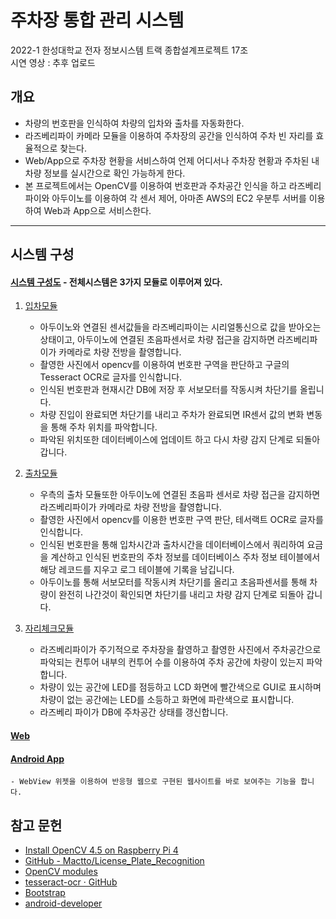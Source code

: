 # 주차장 통합 관리 시스템
2022-1 한성대학교 전자 정보시스템 트랙 종합설계프로젝트 17조  
시연 영상 : 추후 업로드
## 개요
 * 차량의 번호판을 인식하여 차량의 입차와 출차를 자동화한다.
 * 라즈베리파이 카메라 모듈을 이용하여 주차장의 공간을 인식하여 주차 빈 자리를 효율적으로 찾는다.
 * Web/App으로 주차장 현황을 서비스하여 언제 어디서나 주차장 현황과 주차된 내차량 정보를 실시간으로 확인 가능하게 한다.
 * 본 프로젝트에서는 OpenCV를 이용하여 번호판과 주차공간 인식을 하고 라즈베리 파이와 아두이노를 이용하여 각 센서 제어, 아마존 AWS의 EC2 우분투 서버를 이용하여 Web과 App으로 서비스한다.
 * * *
## 시스템 구성
#### [시스템 구성도](https://github.com/pkd98/Integrated-Parking-Lot-Management-System/blob/master/Integrated-Parking-Lot-Management-System/%EC%8B%9C%EC%8A%A4%ED%85%9C%EA%B5%AC%EC%84%B1%EB%8F%84.png) - 전체시스템은 3가지 모듈로 이루어져 있다.
 1. [입차모듈](https://github.com/pkd98/Integrated-Parking-Lot-Management-System/blob/master/Integrated-Parking-Lot-Management-System/python-raspberryPi/parkingIn_2.py)
    - 아두이노와 연결된 센서값들을 라즈베리파이는 시리얼통신으로 값을 받아오는 상태이고, 아두이노에 연결된 초음파센서로 차량 접근을 감지하면 라즈베리파이가 카메라로 차량 전방을 촬영합니다.
    - 촬영한 사진에서 opencv를 이용하여 번호판 구역을 판단하고 구글의 Tesseract OCR로 글자를 인식합니다.
    - 인식된 번호판과 현재시간 DB에 저장 후 서보모터를 작동시켜 차단기를 올립니다.
    - 차량 진입이 완료되면 차단기를 내리고 주차가 완료되면 IR센서 값의 변화 변동을 통해 주차 위치를 파악합니다.
    - 파악된 위치또한 데이터베이스에 업데이트 하고 다시 차량 감지 단계로 되돌아 갑니다.

2. [출차모듈](https://github.com/pkd98/Integrated-Parking-Lot-Management-System/blob/master/Integrated-Parking-Lot-Management-System/python-raspberryPi/parkingOut_2.py)
    - 우측의 출차 모듈또한 아두이노에 연결된 초음파 센서로 차량 접근을 감지하면 라즈베리파이가 카메라로 차량 전방을 촬영합니다.
    - 촬영한 사진에서 opencv를 이용한 번호판 구역 판단, 테서랙트 OCR로 글자를 인식합니다.
    - 인식된 번호판을 통해 입차시간과 출차시간을 데이터베이스에서 쿼리하여 요금을 계산하고 인식된 번호판의 주차 정보를 데이터베이스 주차 정보 테이블에서 해당 레코드를 지우고 로그 테이블에 기록을 남깁니다.
    - 아두이노를 통해 서보모터를 작동시켜 차단기를 올리고 초음파센서를 통해 차량이 완전히 나간것이 확인되면 차단기를 내리고 차량 감지 단계로 되돌아 갑니다.

3. [자리체크모듈](https://github.com/pkd98/Integrated-Parking-Lot-Management-System/blob/master/Integrated-Parking-Lot-Management-System/python-raspberryPi/lineCheck.py)
    - 라즈베리파이가 주기적으로 주차장을 촬영하고 촬영한 사진에서 주차공간으로 파악되는 컨투어 내부의 컨투어 수를 이용하여 주차 공간에 차량이 있는지 파악합니다.
    - 차량이 있는 공간에 LED를 점등하고 LCD 화면에 빨간색으로 GUI로 표시하며 차량이 없는 공간에는 LED를 소등하고 화면에 파란색으로 표시합니다.
    - 라즈베리 파이가 DB에 주차공간 상태를 갱신합니다.

#### [Web]()

#### [Android App](https://github.com/pkd98/Integrated-Parking-Lot-Management-System/tree/master/Integrated-Parking-Lot-Management-System/Android-WebViewApplication)
    - WebView 위젯을 이용하여 반응형 웹으로 구현된 웹사이트를 바로 보여주는 기능을 합니다.
    


## 참고 문헌
- [Install OpenCV 4.5 on Raspberry Pi 4](https://qengineering.eu/install-opencv-4.5-on-raspberry-pi-4.html)
- [GitHub - Mactto/License_Plate_Recognition](https://github.com/Mactto/License_Plate_Recognition)
- [OpenCV modules](https://docs.opencv.org/4.x/index.html)
- [tesseract-ocr · GitHub](https://github.com/tesseract-ocr)
- [Bootstrap](https://getbootstrap.com/)
- [android-developer](https://developer.android.com/docs)
